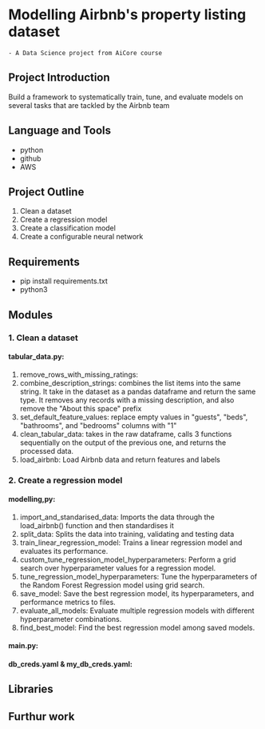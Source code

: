 
#  Modelling Airbnb's property listing dataset
    - A Data Science project from AiCore course

## Project Introduction
Build a framework to systematically train, tune, and evaluate models on several tasks that are tackled by the Airbnb team

## Language and Tools
- python
- github
- AWS

## Project Outline
1. Clean a dataset
2. Create a regression model
3. Create a classification model
4. Create a configurable neural network


## Requirements
- pip install requirements.txt
- python3 

## Modules

### 1. Clean a dataset
#### tabular_data.py: 
1. remove_rows_with_missing_ratings:
2. combine_description_strings: combines the list items into the same string. It take in the dataset as a pandas dataframe and return the same type. It removes any records with a missing description, and also remove the "About this space" prefix
3. set_default_feature_values: replace empty values in "guests", "beds", "bathrooms", and "bedrooms" columns with "1"
4. clean_tabular_data: takes in the raw dataframe, calls 3 functions sequentially on the output of the previous one, and returns the processed data.
5. load_airbnb: Load Airbnb data and return features and labels

### 2. Create a regression model
#### modelling,py:
1. import_and_standarised_data: Imports the data through the load_airbnb() function and then standardises it
2. split_data: Splits the data into training, validating and testing data
3. train_linear_regression_model: Trains a linear regression model and evaluates its performance.
4. custom_tune_regression_model_hyperparameters: Perform a grid search over hyperparameter values for a regression model.
5. tune_regression_model_hyperparameters: Tune the hyperparameters of the Random Forest Regression model using grid search.
6. save_model: Save the best regression model, its hyperparameters, and performance metrics to files.
7. evaluate_all_models: Evaluate multiple regression models with different hyperparameter combinations.
8. find_best_model: Find the best regression model among saved models.


#### 

#### main.py:

#### db_creds.yaml & my_db_creds.yaml:



## Libraries


## Furthur work
